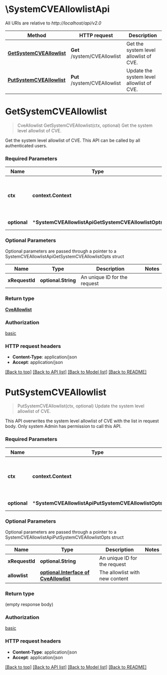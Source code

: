 # \SystemCVEAllowlistApi

All URIs are relative to *http://localhost/api/v2.0*

Method | HTTP request | Description
------------- | ------------- | -------------
[**GetSystemCVEAllowlist**](SystemCVEAllowlistApi.md#GetSystemCVEAllowlist) | **Get** /system/CVEAllowlist | Get the system level allowlist of CVE.
[**PutSystemCVEAllowlist**](SystemCVEAllowlistApi.md#PutSystemCVEAllowlist) | **Put** /system/CVEAllowlist | Update the system level allowlist of CVE.


# **GetSystemCVEAllowlist**
> CveAllowlist GetSystemCVEAllowlist(ctx, optional)
Get the system level allowlist of CVE.

Get the system level allowlist of CVE.  This API can be called by all authenticated users.

### Required Parameters

Name | Type | Description  | Notes
------------- | ------------- | ------------- | -------------
 **ctx** | **context.Context** | context for authentication, logging, cancellation, deadlines, tracing, etc.
 **optional** | ***SystemCVEAllowlistApiGetSystemCVEAllowlistOpts** | optional parameters | nil if no parameters

### Optional Parameters
Optional parameters are passed through a pointer to a SystemCVEAllowlistApiGetSystemCVEAllowlistOpts struct

Name | Type | Description  | Notes
------------- | ------------- | ------------- | -------------
 **xRequestId** | **optional.String**| An unique ID for the request | 

### Return type

[**CveAllowlist**](CVEAllowlist.md)

### Authorization

[basic](../README.md#basic)

### HTTP request headers

 - **Content-Type**: application/json
 - **Accept**: application/json

[[Back to top]](#) [[Back to API list]](../README.md#documentation-for-api-endpoints) [[Back to Model list]](../README.md#documentation-for-models) [[Back to README]](../README.md)

# **PutSystemCVEAllowlist**
> PutSystemCVEAllowlist(ctx, optional)
Update the system level allowlist of CVE.

This API overwrites the system level allowlist of CVE with the list in request body.  Only system Admin has permission to call this API.

### Required Parameters

Name | Type | Description  | Notes
------------- | ------------- | ------------- | -------------
 **ctx** | **context.Context** | context for authentication, logging, cancellation, deadlines, tracing, etc.
 **optional** | ***SystemCVEAllowlistApiPutSystemCVEAllowlistOpts** | optional parameters | nil if no parameters

### Optional Parameters
Optional parameters are passed through a pointer to a SystemCVEAllowlistApiPutSystemCVEAllowlistOpts struct

Name | Type | Description  | Notes
------------- | ------------- | ------------- | -------------
 **xRequestId** | **optional.String**| An unique ID for the request | 
 **allowlist** | [**optional.Interface of CveAllowlist**](CveAllowlist.md)| The allowlist with new content | 

### Return type

 (empty response body)

### Authorization

[basic](../README.md#basic)

### HTTP request headers

 - **Content-Type**: application/json
 - **Accept**: application/json

[[Back to top]](#) [[Back to API list]](../README.md#documentation-for-api-endpoints) [[Back to Model list]](../README.md#documentation-for-models) [[Back to README]](../README.md)

